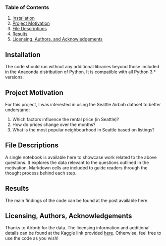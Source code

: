 ### Table of Contents

1. [Installation](#installation)
2. [Project Motivation](#motivation)
3. [File Descriptions](#files)
4. [Results](#results)
5. [Licensing, Authors, and Acknowledgements](#licensing)

## Installation <a name="installation"></a>

The code should run without any additional libraries beyond those included in the Anaconda distribution of Python. It is compatible with all Python 3.* versions.

## Project Motivation<a name="motivation"></a>

For this project, I was interested in using the Seattle Airbnb dataset to better understand:

1. Which factors influence the rental price (in Seattle)?
2. How do prices change over the months?
3. What is the most popular neighbourhood in Seattle based on listings?




## File Descriptions <a name="files"></a>

A single notebook is available here to showcase work related to the above questions. It explores the data relevant to the questions outlined in the motivation. Markdown cells are included to guide readers through the thought process behind each step.

## Results<a name="results"></a>

The main findings of the code can be found at the post available here.

## Licensing, Authors, Acknowledgements<a name="licensing"></a>

Thanks to Airbnb for the data.  The licensing information and additional details can be found at the Kaggle link provided [here](https://www.kaggle.com/datasets/airbnb/seattle/data).  Otherwise, feel free to use the code as you wish!

